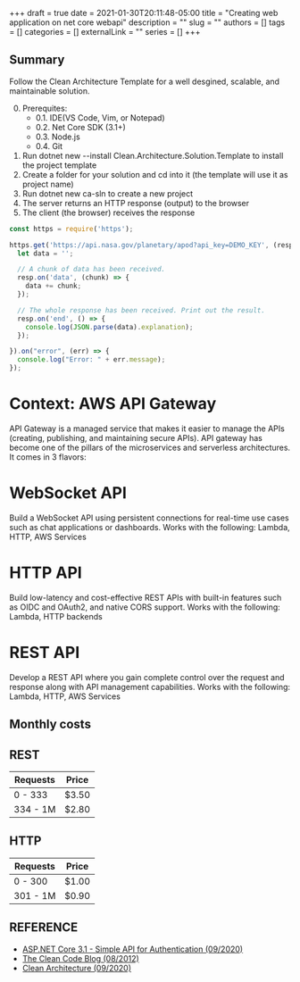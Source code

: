 +++ 
draft = true
date = 2021-01-30T20:11:48-05:00
title = "Creating web application on net core webapi"
description = ""
slug = ""
authors = []
tags = []
categories = []
externalLink = ""
series = []
+++

## Summary

Follow the Clean Architecture Template for a well desgined, scalable, and maintainable solution.

0. Prerequites:
    * 0.1. IDE(VS Code, Vim, or Notepad)
    * 0.2. Net Core SDK (3.1+)
    * 0.3. Node.js
    * 0.4. Git	
1. Run 
dotnet new --install Clean.Architecture.Solution.Template to install the project template
2. Create a folder for your solution and cd into it (the template will use it as project name)
3. Run dotnet new ca-sln to create a new project
3. The server returns an HTTP response (output) to the browser
4. The client (the browser) receives the response


```js {linenos=table,linenostart=0}
const https = require('https');

https.get('https://api.nasa.gov/planetary/apod?api_key=DEMO_KEY', (resp) => {
  let data = '';

  // A chunk of data has been received.
  resp.on('data', (chunk) => {
    data += chunk;
  });

  // The whole response has been received. Print out the result.
  resp.on('end', () => {
    console.log(JSON.parse(data).explanation);
  });

}).on("error", (err) => {
  console.log("Error: " + err.message);
});
```

# Context: AWS API Gateway
API Gateway is a managed service that makes it easier to manage the APIs (creating, publishing, and maintaining secure APIs). API gateway has become one of the pillars of the microservices and serverless architectures. It comes in 3 flavors:

# WebSocket API
Build a WebSocket API using persistent connections for real-time use cases such as chat applications or dashboards.
Works with the following:
Lambda, HTTP, AWS Services

# HTTP API
Build low-latency and cost-effective REST APIs with built-in features such as OIDC and OAuth2, and native CORS support.
Works with the following:
Lambda, HTTP backends

# REST API
Develop a REST API where you gain complete control over the request and response along with API management capabilities.
Works with the following:
Lambda, HTTP, AWS Services

## Monthly costs
## REST 
Requests        | Price    |
----------------|----------|
        0 - 333 | $3.50    |
       334 - 1M | $2.80    |
## HTTP
Requests        | Price    |
----------------|----------|
        0 - 300 | $1.00    |
       301 - 1M | $0.90    |

## REFERENCE
* [ASP.NET Core 3.1 - Simple API for Authentication (09/2020)](https://jasonwatmore.com/post/2019/10/14/aspnet-core-3-simple-api-for-authentication-registration-and-user-management)
* [The Clean Code Blog (08/2012)](http://blog.cleancoder.com/uncle-bob/2012/08/13/the-clean-architecture.html)
* [Clean Architecture (09/2020)](https://github.com/jasontaylordev/CleanArchitecture)




